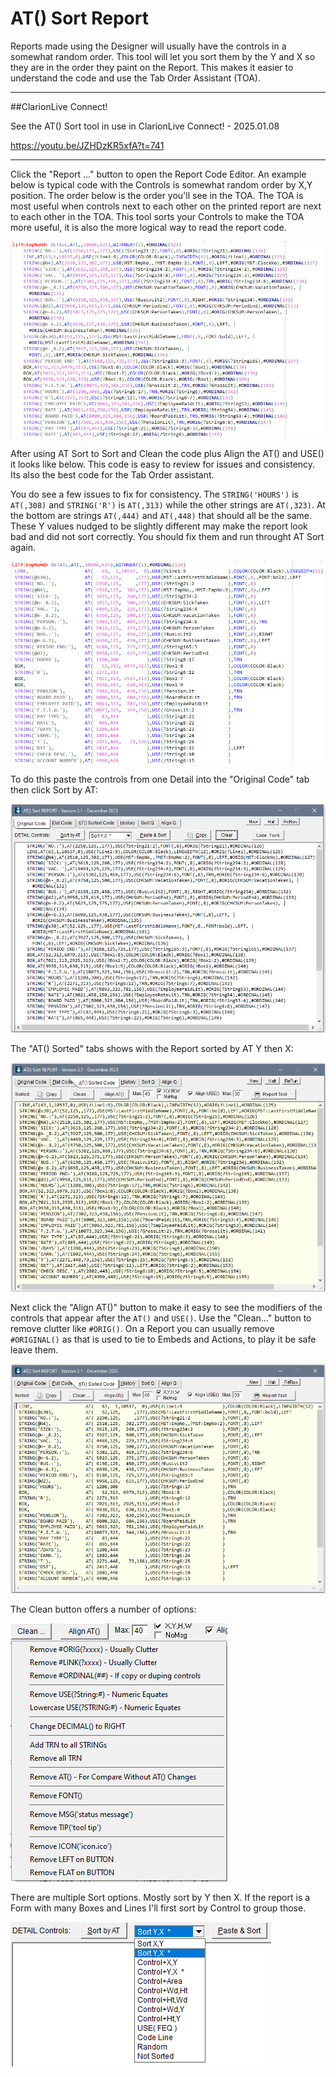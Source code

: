 # AT() Sort Report

Reports made using the Designer will usually have the controls in a somewhat random order.
 This tool will let you sort them by the Y and X so they are in the order they paint on the Report.
 This makes it easier to understand the code and use the Tab Order Assistant (TOA).

____
##ClarionLive Connect!

See the AT() Sort tool in use in ClarionLive Connect! - 2025.01.08

https://youtu.be/JZHDzKR5xfA?t=741

___
Click the "Report ..." button to open the Report Code Editor. An example below is typical code with the Controls is somewhat random order by X,Y position.
 The order below is the order you'll see in the TOA. The TOA is most useful when controls next to each other on the printed report are next to each other in the TOA.
 This tool sorts your Controls to make the TOA more useful, it is also the more logical way to read the report code.

![Report Before](images/rptbefore.png)

After using AT Sort to Sort and Clean the code plus Align the AT() and USE() it looks like below. This code is easy to review for issues and consistency.
 Its also the best code for the Tab Order assistant.

You do see a few issues to fix for consistency.
 The `STRING('HOURS')` is `AT(,308)` and `STRING('R')` is `AT(,313)` while the other strings are `AT(,323)`.
 At the bottom are strings `AT(,444)` and `AT(,448)` that should all be the same. 
 These Y values nudged to be slightly different may make the report look bad and did not sort correctly. You should fix them and run throught AT Sort again.

![Report After](images/rptafter.png)

To do this paste the controls from one Detail into the "Original Code" tab then click Sort by AT:

![AT Sort Orig](images/atsort1.png)

The "AT() Sorted" tabs shows with the Report sorted by AT Y then X:

![AT Sorted](images/atsort2.png)

Next click the "Align AT()" button to make it easy to see the modifiers of the controls that appear after the `AT()` and `USE()`.
 Use the "Clean..." button to remove clutter like `#ORIG()`.
 On a Report you can usually remove `#ORIGINAL()` as that is used to tie to Embeds and Actions, to play it be safe leave them.

![AT Clean](images/atsort3.png)

The Clean button offers a number of options:

![Clean Button](images/cleanbtn.png)

There are multiple Sort options. Mostly sort by Y then X. If the report is a Form with many Boxes and Lines I'll first sort by Control to group those.

![Sort List](images/sortlist.png)
